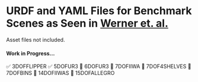 # URDF and YAML Files for Benchmark Scenes as Seen in [Werner et. al.](https://groups.csail.mit.edu/robotics-center/public_papers/Werner24.pdf)

Asset files not included.

#### Work in Progress...
  ✅ 3DOFFLIPPER
  ✅ 5DOFUR3
  🚧 6DOFUR3
  🚧 7DOFIIWA
  🚧 7DOF4SHELVES
  🚧 7DOFBINS
  🚧 14DOFIIWAS
  🚧 15DOFALLEGRO
